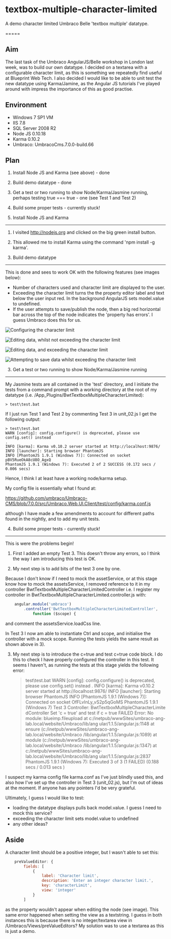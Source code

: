textbox-multiple-character-limited
==================================

A demo character limited Umbraco Belle 'textbox multiple' datatype.



=====


Aim
----------------------------------
The last task of the Umbraco AngularJS/Belle workshop in London last week, was to build our own datatype. I decided on a textarea with a configurable character limit, as this is something we repeatedly find useful at Blueprint Web Tech. I also decided I would like to be able to unit test the new datatype using Karma/Jamine, as the Angular JS tutorials I've played around with impress the importance of this as good practise.



Environment
----------------------------------
- Windows 7 SP1 VM
- IIS 7.8
- SQL Server 2008 R2
- Node JS 0.10.18
- Karma 0.10.2
- Umbraco: UmbracoCms.7.0.0-build.66

 

Plan
----------------------------------

1. Install Node JS and Karma (see above) - done
2. Build demo datatype - done
3. Get a test or two running to show Node/Karma/Jasmine running, perhaps testing true === true - one (see Test 1 and Test 2)
4. Build some proper tests - currently stuck! 



1. Install Node JS and Karma
----------------------------------

1. I visited http://nodejs.org and clicked on the big green install button. 
2. This allowed me to install Karma using the command 'npm install -g karma'.



2. Build demo datatype
----------------------------------

This is done and sees to work OK with the following features (see images below):

- Number of characters used and character limit are displayed to the user.
- Exceeding the character limit turns the the property editor label and text below the user input red. In the background AngularJS sets model.value to undefined.
- If the user attempts to save/publish the node, then a big red horizontal bar across the top of the node indicates the 'property has errors'. I guess Umbraco does this for us.

![Configuring the character limit](http://www.snerpton.net/images-external/git/textbox-multiple-character-limited/Screen%20Shot%202013-09-10%20at%2009.12.55.png)

![Editing data, whilst not exceeding the character limit](http://www.snerpton.net/images-external/git/textbox-multiple-character-limited/Screen%20Shot%202013-09-10%20at%2009.16.51.png)

![Editing data, and exceeding the character limit](http://www.snerpton.net/images-external/git/textbox-multiple-character-limited/Screen%20Shot%202013-09-10%20at%2009.17.10.png)

![Attempting to save data whilst exceeding the character limit](http://www.snerpton.net/images-external/git/textbox-multiple-character-limited/Screen%20Shot%202013-09-10%20at%2009.17.37.png)


3. Get a test or two running to show Node/Karma/Jasmine running
----------------------------------

My Jasmine tests are all contained in the 'test' directory, and I initiate the tests from a command prompt with a working directory at the root of my datatype (i.e. /App_Plugins/BwtTextboxMultipleCharacterLimited):

	> test\test.bat

If I just run Test 1 and Test 2 by commenting Test 3 in unit_02.js I get the following output:

	> test\test.bat
	WARN [config]: config.configure() is deprecated, please use config.set() instead
	.
	INFO [karma]: Karma v0.10.2 server started at http://localhost:9876/
	INFO [launcher]: Starting browser PhantomJS
	INFO [PhantomJS 1.9.1 (Windows 7)]: Connected on socket pBV5RueOkA8cU8O_AgxQ
	PhantomJS 1.9.1 (Windows 7): Executed 2 of 2 SUCCESS (0.172 secs / 0.006 secs)

Hence, I think I at least have a working node/karma setup.

My config file is essentially what I found at:

https://github.com/umbraco/Umbraco-CMS/blob/7.0.0/src/Umbraco.Web.UI.Client/test/config/karma.conf.js

although I have made a few amendments to account for different paths found in the nightly, and to add my unit tests.



4. Build some proper tests - currently stuck!
----------------------------------

This is were the problems begin!

1. First I added an empty Test 3. This doesn't throw any errors, so I think the way I am introducing this test is OK.

2. My next step is to add bits of the test 3 one by one.

Because I don't know if I need to mock the assetService, or at this stage know how to mock the assetsService, I removed reference to it in my controller BwtTextboxMultipleCharacterLimitedController i.e. I register my controller in BwtTextboxMultipleCharacterLimited.controller.js with:
```javascript
	angular.module('umbraco')
		.controller('BwtTextboxMultipleCharacterLimitedController',
			function ($scope) {
```        
and comment the assetsService.loadCss line.

In Test 3 I now am able to instantiate Ctrl and scope, and initialise the controller with a mock scope. Running the tests yields the same result as shown above in 3).

3. My next step is to introduce the c=true and test c=true code block. I do this to check I have properly configured the controller in this test. It seems I haven't, as running the tests at this stage yields the following error:




	> test\test.bat
	WARN [config]: config.configure() is deprecated, please use config.set() instead
	.
	INFO [karma]: Karma v0.10.2 server started at http://localhost:9876/
	INFO [launcher]: Starting browser PhantomJS
	INFO [PhantomJS 1.9.1 (Windows 7)]: Connected on socket OfFLvInLy_vS2p5qGoMS
	PhantomJS 1.9.1 (Windows 7) Test 3 Controller: BwtTextboxMultipleCharacterLimite
	dController Set 'c = true' and test if c = true FAILED
			Error: No module: blueimp.fileupload
				at c:/inetpub/wwwSites/umbraco-ang-lab.local/website/Umbraco/lib/ang
	ular/1.1.5/angular.js:1148
				at ensure (c:/inetpub/wwwSites/umbraco-ang-lab.local/website/Umbraco
	/lib/angular/1.1.5/angular.js:1089)
				at module (c:/inetpub/wwwSites/umbraco-ang-lab.local/website/Umbraco
	/lib/angular/1.1.5/angular.js:1347)
				at c:/inetpub/wwwSites/umbraco-ang-lab.local/website/Umbraco/lib/ang
	ular/1.1.5/angular.js:2837
	PhantomJS 1.9.1 (Windows 7): Executed 3 of 3 (1 FAILED) (0.188 secs / 0.013 secs
	)


I suspect my karma config file karma.conf as I've just blindly used this, and also how I've set up the controller in Test 3 (unit_02.js), but I'm out of ideas at the moment. If anyone has any pointers I'd be very grateful.

Ultimately, I guess I would like to test:

- loading the datatype displays pulls back model.value. I guess I need to mock this service?
- exceeding the character limit sets model.value to undefined
- any other ideas?



Aside
----------------------------------

A character limit should be a positive integer, but I wasn't able to set this:
```javascript
	preValueEditor: {
		fields: [
			{
				label: 'Character limit',
				description: 'Enter an integer character limit.',
				key: 'characterLimit',
				view: 'integer'
			}
		]
```
as the property wouldn't appear when editing the node (see image). This same error happened when setting the view as a textstring. I guess in both instances this is because there is no integer/textarea view in /Umbraco/Views/preValueEditors? My solution was to use a textarea as this is just a demo.

